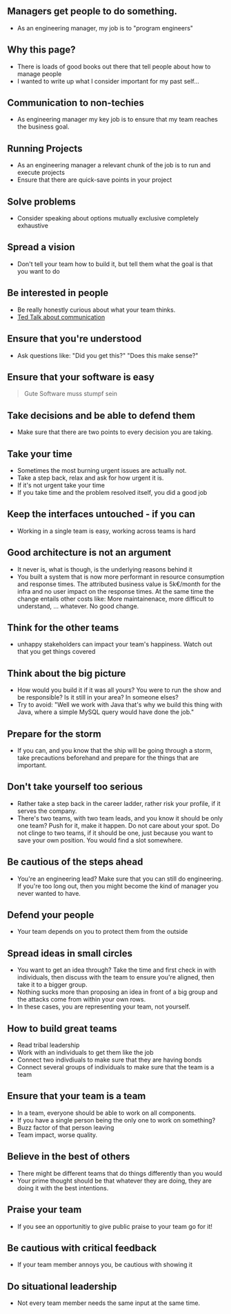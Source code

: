 ## Managers get people to do something.

- As an engineering manager, my job is to "program engineers"

## Why this page?

- There is loads of good books out there that tell people about how to manage people
- I wanted to write up what I consider important for my past self... 

## Communication to non-techies

- As engineering manager my key job is to ensure that my team reaches the business goal.

## Running Projects

- As an engineering manager a relevant chunk of the job is to run and execute projects
- Ensure that there are quick-save points in your project

## Solve problems

- Consider speaking about options mutually exclusive completely exhaustive

## Spread a vision

- Don't tell your team how to build it, but tell them what the goal is that you want to do

## Be interested in people

- Be really honestly curious about what your team thinks. 
- [Ted Talk about communication](https://www.ted.com/talks/celeste_headlee_10_ways_to_have_a_better_conversation)

## Ensure that you're understood

- Ask questions like: "Did you get this?" "Does this make sense?"

## Ensure that your software is easy

> Gute Software muss stumpf sein

## Take decisions and be able to defend them 

- Make sure that there are two points to every decision you are taking.

## Take your time

- Sometimes the most burning urgent issues are actually not. 
- Take a step back, relax and ask for how urgent it is.
- If it's not urgent take your time
- If you take time and the problem resolved itself, you did a good job

## Keep the interfaces untouched - if you can

- Working in a single team is easy, working across teams is hard


## Good architecture is not an argument

- It never is, what is though, is the underlying reasons behind it
- You built a system that is now more performant in resource consumption and response times. The attributed business value is 5k€/month for the infra and no user impact on the response times. At the same time the change entails other costs like: More maintainenace, more difficult to understand, ... whatever. No good change.


## Think for the other teams

- unhappy stakeholders can impact your team's happiness. Watch out that you get things covered

## Think about the big picture

- How would you build it if it was all yours? You were to run the show and be responsible? Is it still in your area? In someone elses? 
- Try to avoid: "Well we work with Java that's why we build this thing with Java, where a simple MySQL query would have done the job."

## Prepare for the storm

- If you can, and you know that the ship will be going through a storm, take precautions beforehand and prepare for the things that are important.

## Don't take yourself too serious

- Rather take a step back in the career ladder, rather risk your profile, if it serves the company. 
- There's two teams, with two team leads, and you know it should be only one team? Push for it, make it happen. Do not care about your spot. Do not clinge to two teams, if it should be one, just because you want to save your own position. You would find a slot somewhere. 

## Be cautious of the steps ahead

- You're an engineering lead? Make sure that you can still do engineering. If you're too long out, then you might become the kind of manager you never wanted to have. 

## Defend your people

- Your team depends on you to protect them from the outside 


## Spread ideas in small circles

- You want to get an idea through? Take the time and first check in with individuals, then discuss with the team to ensure you're aligned, then take it to a bigger group. 
- Nothing sucks more than proposing an idea in front of a big group and the attacks come from within your own rows. 
- In these cases, you are representing your team, not yourself. 

## How to build great teams

- Read tribal leadership 
- Work with an individuals to get them like the job
- Connect two indivdiuals to make sure that they are having bonds
- Connect several groups of individuals to make sure that the team is a team


## Ensure that your team is a team 
- In a team, everyone should be able to work on all components.
- If you have a single person being the only one to work on something? 
- Buzz factor of that person leaving
- Team impact, worse quality.


## Believe in the best of others

- There might be different teams that do things differently than you would
- Your prime thought should be that whatever they are doing, they are doing it with the best intentions. 


## Praise your team

- If you see an opportunitiy to give public praise to your team go for it!

## Be cautious with critical feedback

- If your team member annoys you, be cautious with showing it

## Do situational leadership

- Not every team member needs the same input at the same time. 
